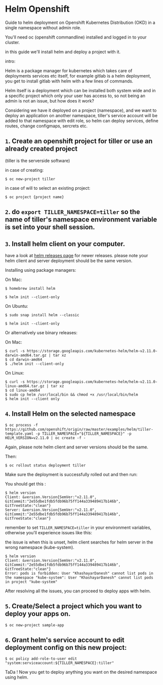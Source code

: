 # Helm Openshift

Guide to helm deployment on Openshift Kubernetes Distribution (OKD) in a single namespace without admin role.

You'll need oc (openshift commandline) installed and logged in to your cluster.

in this guide we'll install helm and deploy a project with it.

intro: 

Helm is a package manager for kubernetes which takes care of deployments services etc itself, for example gitlab is a helm deployment, you get 
to install gitlab with helm with a few lines of commands.

Helm itself is a deployment which can be installed both system wide and in a specific project which only your user has access to, so not being an admin is not an issue, 
but how does it work? 

Considering we have it deployed on a project (namespace), and we want to deploy an application on another namespace, tiller's service account will be added to that namespace with edit role, so helm can deploy services, define routes, change configmaps, sercrets etc. 

## `1`. Create an openshift project for tiller or use an already created project

(tiller is the serverside software)

in case of creating:
```
$ oc new-project tiller
```
in case of will to select an existing project:
```
$ oc project {project name}
```

## `2`. do `export TILLER_NAMESPACE=tiller` so the name of tiller's namespace environment variable is set into your shell session. 

## `3`. Install helm client on your computer. 

have a look at [helm releases page](https://github.com/helm/helm/releases) for newer releases. 
please note your helm client and server deployment should be the same version.

Installing using package managers:

On Mac: 
```
$ homebrew install helm

$ helm init --client-only
```

On Ubuntu:
 ```
$ sudo snap install helm --classic

$ helm init --client-only
```

Or alternatively use binary releases: 

On Mac:
```
$ curl -s https://storage.googleapis.com/kubernetes-helm/helm-v2.11.0-darwin-amd64.tar.gz | tar xz
$ cd darwin-amd64
$ ./helm init --client-only
```

On Linux:
```
$ curl -s https://storage.googleapis.com/kubernetes-helm/helm-v2.11.0-linux-amd64.tar.gz | tar xz
$ cd linux-amd64
$ sudo cp helm /usr/local/bin && chmod +x /usr/local/bin/helm 
$ helm init --client only
```

## `4`. Install Helm on the selected namespace

```
$ oc process -f https://github.com/openshift/origin/raw/master/examples/helm/tiller-template.yaml -p TILLER_NAMESPACE="${TILLER_NAMESPACE}" -p HELM_VERSION=v2.11.0 | oc create -f -
```
Again, please note helm client and server versions should be the same. 

Then:
```
$ oc rollout status deployment tiller
```
Make sure the deployment is successfully rolled out and then run: 

You should get this : 
```
$ helm version
Client: &version.Version{SemVer:"v2.11.0", GitCommit:"2e55dbe1fdb5fdb96b75ff144a339489417b146b", GitTreeState:"clean"}
Server: &version.Version{SemVer:"v2.11.0", GitCommit:"2e55dbe1fdb5fdb96b75ff144a339489417b146b", GitTreeState:"clean"}
```
remember to set `TILLER_NAMESPACE=tiller` in your environment variables, otherwise you'll experience issues like this: 

the issue is when this is unset, helm client searches for helm server in the wrong namespace (kube-system). 

```
$ helm version
Client: &version.Version{SemVer:"v2.11.0", GitCommit:"2e55dbe1fdb5fdb96b75ff144a339489417b146b", GitTreeState:"clean"}
Error: pods is forbidden: User "KhashayarDanesh" cannot list pods in the namespace "kube-system": User "KhashayarDanesh" cannot list pods in project "kube-system"
```
After resolving all the issues, you can proceed to deploy apps with helm. 

## `5`. Create/Select a project which you want to deploy your apps on.

```
$ oc new-project sample-app
```

## `6`. Grant helm's service account to edit deployment config on this new project: 

```
$ oc policy add-role-to-user edit "system:serviceaccount:${TILLER_NAMESPACE}:tiller"
```

TaDa ! Now you get to deploy anything you want on the desired namespace using helm. 